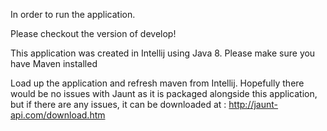 In order to run the application.

Please checkout the version of develop!

This application was created in Intellij using Java 8. Please make sure you have Maven installed

Load up the application and refresh maven from Intellij.
Hopefully there would be no issues with Jaunt as it is packaged alongside this application, but if there are any issues, it can be downloaded at : http://jaunt-api.com/download.htm